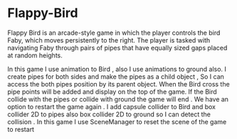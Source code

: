 # Flappy-Bird
 
Flappy Bird is an arcade-style game in which the player controls the bird Faby, which moves persistently to the right. The player is tasked with navigating Faby through pairs of pipes that have equally sized gaps placed at random heights.

In this game I use animation to Bird , also I use animations to ground also. I create pipes for both sides and make the pipes as a child object , So I can access the both pipes position by its parent object. When the Bird cross the pipe points will be added and display on the top of the game. If the Bird collide with the pipes or collide with ground the game will end . We have an option to restart the game again . I add capsule collider to Bird and box collider 2D to pipes also box collider 2D to ground so I can detect the collision . In this game I use SceneManager to reset the scene of the game to restart
